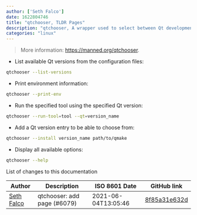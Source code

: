 ```yaml
---
author: ['Seth Falco']
date: 1622804746
title: "qtchooser, TLDR Pages"
description: "qtchooser, A wrapper used to select between Qt development binary versions."
categories: "linux"
---
```

> More information: <https://manned.org/qtchooser>.

- List available Qt versions from the configuration files:

```bash
qtchooser --list-versions
```

- Print environment information:

```bash
qtchooser --print-env
```

- Run the specified tool using the specified Qt version:

```bash
qtchooser --run-tool=tool --qt=version_name
```

- Add a Qt version entry to be able to choose from:

```bash
qtchooser --install version_name path/to/qmake
```

- Display all available options:

```bash
qtchooser --help
```
List of changes to this documentation


Author | Description | ISO 8601 Date | GitHub link
------|-----|-----|-----
[Seth Falco](mailto:seth@falco.fun) | qtchooser: add page (#6079) | 2021-06-04T13:05:46 | [8f85a31e632d](https://github.com/tldr-pages/tldr/commit/8f85a31e632ddddb1f9630a254396af5777ca2d5)

